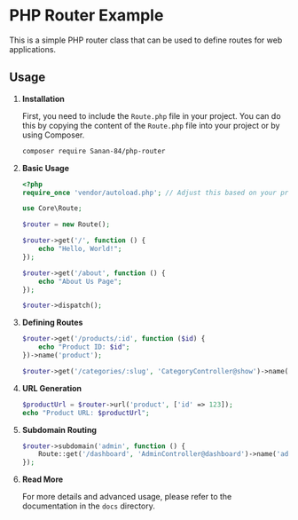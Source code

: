 # PHP Router Example

This is a simple PHP router class that can be used to define routes for web applications.

## Usage

1. **Installation**

    First, you need to include the `Route.php` file in your project. You can do this by copying the content of the `Route.php` file into your project or by using Composer.

    ```bash
    composer require Sanan-84/php-router
    ```

2. **Basic Usage**

    ```php
    <?php
    require_once 'vendor/autoload.php'; // Adjust this based on your project's structure

    use Core\Route;

    $router = new Route();

    $router->get('/', function () {
        echo "Hello, World!";
    });

    $router->get('/about', function () {
        echo "About Us Page";
    });

    $router->dispatch();
    ```

3. **Defining Routes**

    ```php
    $router->get('/products/:id', function ($id) {
        echo "Product ID: $id";
    })->name('product');

    $router->get('/categories/:slug', 'CategoryController@show')->name('category.show');
    ```

4. **URL Generation**

    ```php
    $productUrl = $router->url('product', ['id' => 123]);
    echo "Product URL: $productUrl";
    ```

5. **Subdomain Routing**

    ```php
    $router->subdomain('admin', function () {
        Route::get('/dashboard', 'AdminController@dashboard')->name('admin.dashboard');
    });
    ```

6. **Read More**

    For more details and advanced usage, please refer to the documentation in the `docs` directory.


